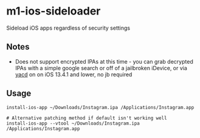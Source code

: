 # m1-ios-sideloader
Sideload iOS apps regardless of security settings

## Notes
- Does not support encrypted IPAs at this time - you can grab decrypted IPAs with a simple google search or off of a jailbroken iDevice, or via [yacd](https://github.com/DerekSelander/yacd) on on iOS 13.4.1 and lower, no jb required

## Usage

```shell
install-ios-app ~/Downloads/Instagram.ipa /Applications/Instagram.app
```

```shell
# Alternative patching method if default isn't working well
install-ios-app --vtool ~/Downloads/Instagram.ipa /Applications/Instagram.app
```

